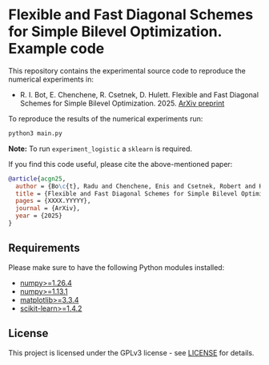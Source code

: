 # Flexible and Fast Diagonal Schemes for Simple Bilevel Optimization. Example code

This repository contains the experimental source code to reproduce the numerical experiments in:

* R. I. Bot, E. Chenchene, R. Csetnek, D. Hulett. Flexible and Fast Diagonal Schemes for Simple Bilevel Optimization. 2025. [ArXiv preprint](https://arxiv.org/abs/XXXX.YYYY)

To reproduce the results of the numerical experiments run:
```bash
python3 main.py
```
**Note:** To run `experiment_logistic` a `sklearn` is required.

If you find this code useful, please cite the above-mentioned paper:
```BibTeX
@article{acgn25,
  author = {Bo\c{t}, Radu and Chenchene, Enis and Csetnek, Robert and Hulett, David},
  title = {Flexible and Fast Diagonal Schemes for Simple Bilevel Optimization},
  pages = {XXXX.YYYYY},
  journal = {ArXiv},
  year = {2025}
}
```

## Requirements

Please make sure to have the following Python modules installed:

* [numpy>=1.26.4](https://pypi.org/project/numpy/)
* [numpy>=1.13.1](https://pypi.org/project/scipy/)
* [matplotlib>=3.3.4](https://pypi.org/project/matplotlib/)
* [scikit-learn>=1.4.2](https://scikit-learn.org)


## License
This project is licensed under the GPLv3 license - see [LICENSE](LICENSE) for details.
